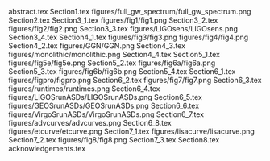 abstract.tex
Section1.tex
figures/full_gw_spectrum/full_gw_spectrum.png
Section2.tex
Section3_1.tex
figures/fig1/fig1.png
Section3_2.tex
figures/fig2/fig2.png
Section3_3.tex
figures/LIGOsens/LIGOsens.png
Section3_4.tex
Section4_1.tex
figures/fig3/fig3.png
figures/fig4/fig4.png
Section4_2.tex
figures/GGN/GGN.png
Section4_3.tex
figures/monolithic/monolithic.png
Section4_4.tex
Section5_1.tex
figures/fig5e/fig5e.png
Section5_2.tex
figures/fig6a/fig6a.png
Section5_3.tex
figures/fig6b/fig6b.png
Section5_4.tex
Section6_1.tex
figures/figpro/figpro.png
Section6_2.tex
figures/fig7/fig7.png
Section6_3.tex
figures/runtimes/runtimes.png
Section6_4.tex
figures/LIGOSrunASDs/LIGOSrunASDs.png
Section6_5.tex
figures/GEOSrunASDs/GEOSrunASDs.png
Section6_6.tex
figures/VirgoSrunASDs/VirgoSrunASDs.png
Section6_7.tex
figures/advcurves/advcurves.png
Section6_8.tex
figures/etcurve/etcurve.png
Section7_1.tex
figures/lisacurve/lisacurve.png
Section7_2.tex
figures/fig8/fig8.png
Section7_3.tex
Section8.tex
acknowledgements.tex
